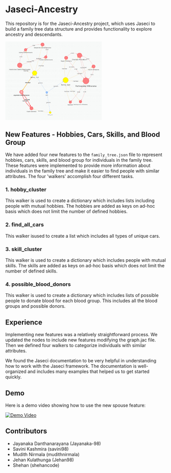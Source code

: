 # Jaseci-Ancestry

This repository is for the Jaseci-Ancestry project, which uses Jaseci to build a family tree data structure and provides functionality to explore ancestry and descendants.

<img src="./family.png" alt="Family Tree Image" style="max-width: 60%;"/>

## New Features - Hobbies, Cars, Skills, and Blood Group

We have added four new features to the `family_tree.json` file to represent hobbies, cars, skills, and blood group for individuals in the family tree. These features were implemented to provide more information about individuals in the family tree and make it easier to find people with similar attributes. The four 'walkers' accomplish four different tasks.

  ###   1. hobby_cluster
This walker is used to create a dictionary which includes lists including people with mutual hobbies. The hobbies are added as keys on ad-hoc basis which does not limit the number of defined hobbies.
  ###   2. find_all_cars
This walker isused to create a list which includes all types of unique cars.
  ###   3. skill_cluster
This walker is used to create a dictionary which includes people with mutual skills. The skills are added as keys on ad-hoc basis which does not limit the number of defined skills.
  ###   4. possible_blood_donors
This walker is used to create a dictionary which includes lists of possible people to donate blood for each blood group. This includes all the blood groups and possible donors.

## Experience

Implementing new features was a relatively straightforward process. We updated the nodes to include new features modifying the graph.jac file. Then we defined four walkers to categorize individuals with similar attributes.

We found the Jaseci documentation to be very helpful in understanding how to work with the Jaseci framework. The documentation is well-organized and includes many examples that helped us to get started quickly.

## Demo

Here is a demo video showing how to use the new spouse feature:

[![Demo Video](https://img.youtube.com/vi/VIDEO_ID_HERE/0.jpg)](https://www.youtube.com/watch?v=VIDEO_ID_HERE)

## Contributors

- Jayanaka Danthanarayana (Jayanaka-98)
- Savini Kashmira (savini98)
- Mudith Nirmala (mudithnirmala)
- Jehan Kulathunga (Jehan98)
- Shehan (shehancode)
